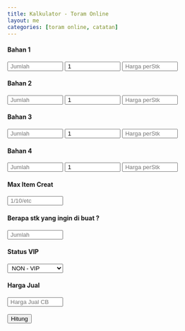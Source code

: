 ```yaml
---
title: Kalkulator - Toram Online
layout: me
categories: [toram online, catatan]
---
```

<style>
    input {
      width: 25%;
      padding: 1px 5px;
    }

    select {
      width: 25%;
      padding: 1px 5px;
    }
</style>
<form>
      <h4>Bahan 1</h4>
      <input type="number" id="bahan1" placeholder="Jumlah" name="bahan1">
      <input type="number" id="bahan1stk" value="1" placeholder="30/90/etc">
      <input type="number" id="bahan1harga" placeholder="Harga perStk">
      <h4>Bahan 2</h4>
      <input type="number" id="bahan2" placeholder="Jumlah">
      <input type="number" id="bahan2stk" value="1" placeholder="30/90/etc">
      <input type="number" id="bahan2harga" placeholder="Harga perStk">
      <h4>Bahan 3</h4>
      <input type="number" id="bahan3" placeholder="Jumlah">
      <input type="number" id="bahan3stk" value="1" placeholder="30/90/etc">
      <input type="number" id="bahan3harga" placeholder="Harga perStk">
      <h4>Bahan 4</h4>
      <input type="number" id="bahan4" placeholder="Jumlah">
      <input type="number" id="bahan4stk" value="1" placeholder="30/90/etc">
      <input type="number" id="bahan4harga" placeholder="Harga perStk">
      <!--<h4>Bahan 5</h4>
      <input type="number" id="bahan5" placeholder="Jumlah">
      <input type="number" id="bahan5stk" value="1" placeholder="30/90/etc">
      <input type="number" id="bahan5harga" placeholder="Harga perStk">-->
      <h4>Max Item Creat</h4>
      <input type="number" id="maxcreatitem" placeholder="1/10/etc">
      <h4>Berapa stk yang ingin di buat ?</h4>
      <input type="number" id="needstk" placeholder="Jumlah">
      <h4>Status VIP</h4>
      <select name="vip" id="vip">
        <option value="0.09">VIP</option>
        <option value="0.1" selected>NON - VIP</option>
      </select>
      <h4>Harga Jual</h4>
      <input type="number" id="hargajual" placeholder="Harga Jual CB">
      <br><br>
      <div class="categories">
        <button class="category" type="button" id="hitung">Hitung</button>
      </div>
</form>
    
<script>
      // Specifying options for formatting
      const options = {
        style: 'decimal', // Other options: 'currency', 'percent', etc.
        minimumFractionDigits: 0,
        maximumFractionDigits: 0,
      };

      document.getElementById('hitung').addEventListener('click', function() {

        //// var nilai 
        var bahan1 = document.getElementById('bahan1').value;
        var bahan1stk = document.getElementById('bahan1stk').value;
        var bahan1harga = document.getElementById('bahan1harga').value;

        var bahan2 = document.getElementById('bahan2').value;
        var bahan2stk = document.getElementById('bahan2stk').value;
        var bahan2harga = document.getElementById('bahan2harga').value;

        var bahan3 = document.getElementById('bahan3').value;
        var bahan3stk = document.getElementById('bahan3stk').value;
        var bahan3harga = document.getElementById('bahan3harga').value;

        var bahan4 = document.getElementById('bahan4').value;
        var bahan4stk = document.getElementById('bahan4stk').value;
        var bahan4harga = document.getElementById('bahan4harga').value;

        //var bahan5 = document.getElementById('bahan5').value;
        //var bahan5stk = document.getElementById('bahan5stk').value;
        //var bahan5harga = document.getElementById('bahan5harga').value;

        var maxcreatitem = document.getElementById('maxcreatitem').value;
        var needstk = document.getElementById('needstk').value;
        var vip = document.getElementById('vip').value;
        var hargajual = document.getElementById('hargajual').value;

        //// Penjumlahan 
        var tbahan1 = Number(bahan1) * Number(maxcreatitem) * Number(needstk);
        var tbahan1stk = Number(tbahan1) / Number(bahan1stk);
        var tbahan1harga = (Number(bahan1harga) / Number(bahan1stk)) * Number(tbahan1);

        var tbahan2 = Number(bahan2) * Number(maxcreatitem) * Number(needstk);
        var tbahan2stk = Number(tbahan2) / Number(bahan2stk);
        var tbahan2harga = (Number(bahan2harga) / Number(bahan2stk)) * Number(tbahan2);

        var tbahan3 = Number(bahan3) * Number(maxcreatitem) * Number(needstk);
        var tbahan3stk = Number(tbahan3) / Number(bahan3stk);
        var tbahan3harga = (Number(bahan3harga) / Number(bahan3stk)) * Number(tbahan3);

        var tbahan4 = Number(bahan4) * Number(maxcreatitem) * Number(needstk);
        var tbahan4stk = Number(tbahan4) / Number(bahan4stk);
        var tbahan4harga = (Number(bahan4harga) / Number(bahan4stk)) * Number(tbahan4);

        //var tbahan5 = Number(bahan5) * Number(maxcreatitem) * Number(needstk);
        ///var tbahan5stk = Number(tbahan5) / Number(bahan5stk);
        //var tbahan5harga = (Number(bahan5harga) / Number(bahan5stk)) * Number(tbahan5);

        var totalHarga = Number(tbahan1harga) + Number(tbahan2harga) + Number(tbahan3harga) + Number(tbahan4harga); //+ Number(tbahan5harga);

        var totalSellTax = Math.ceil((Number(hargajual) - (Number(hargajual) * Number(vip)))) * needstk;

        var netProfit = totalSellTax - totalHarga;

        alert(
          "Bahan 1 = " + tbahan1 + " / " + Math.ceil(tbahan1stk) + "stk / Harga @" + tbahan1harga.toLocaleString('id-ID', options) + "\n" +
          "Bahan 2 = " + tbahan2 + " / " + Math.ceil(tbahan2stk) + "stk / Harga @" + tbahan2harga.toLocaleString('id-ID', options) + "\n" +
          "Bahan 3 = " + tbahan3 + " / " + Math.ceil(tbahan3stk) + "stk / Harga @" + tbahan3harga.toLocaleString('id-ID', options) + "\n" +
          "Bahan 4 = " + tbahan4 + " / " + Math.ceil(tbahan4stk) + "stk / Harga @" + tbahan4harga.toLocaleString('id-ID', options) + "\n\n" +
          //"Bahan 5 = " + tbahan5 + " / " + Math.ceil(tbahan5stk) + "stk / Harga @" + tbahan5harga.toLocaleString('id-ID', options) + "\n\n" +
          "TOTAL = " + totalHarga.toLocaleString('id-ID', options) + "\n" +
          "TOTAL SELL - TAX CB = " + totalSellTax.toLocaleString('id-ID', options) + "\n" +
          "NET PROFIT = " + netProfit.toLocaleString('id-id', options)
        );
      });
</script>